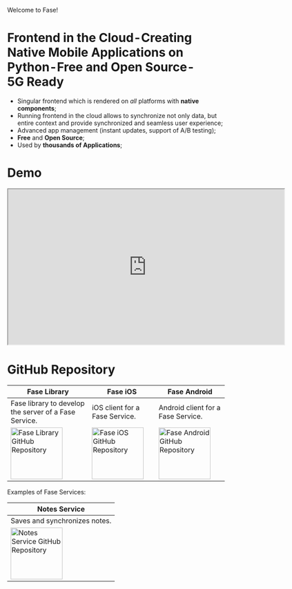 Welcome to Fase!

# Frontend in the Cloud - Creating Native Mobile Applications on Python - Free and Open Source - 5G Ready

  * Singular frontend which is rendered on _all_ platforms with **native components**;
  * Running frontend in the cloud allows to synchronize not only data, but entire context and provide synchronized and seamless user experience;
  * Advanced app management (instant updates, support of A/B testing);
  * **Free** and **Open Source**;
  * Used by **thousands of Applications**;

# Demo

<iframe src="https://www.youtube.com/embed/hb64nMG7QWY" width="640" height="360" allowfullscreen="allowfullscreen"></iframe>

# GitHub Repository

|Fase Library|Fase iOS|Fase Android|
|------------|--------|------------|
|Fase library to develop the server of a Fase Service.|iOS client for a Fase Service.|Android client for a Fase Service.|
|<a href='https://github.com/igushev/fase_lib'><img alt='Fase Library GitHub Repository' src='../images/examples/GitHub-Mark-120px-plus.png' width='120' height='120'></a>|<a href='https://github.com/igushev/fase_ios'><img alt='Fase iOS GitHub Repository' src='../images/examples/GitHub-Mark-120px-plus.png' width='120' height='120'></a>|<a href='https://github.com/igushev/fase_android'><img alt='Fase Android GitHub Repository' src='../images/examples/GitHub-Mark-120px-plus.png' width='120' height='120'></a>|

Examples of Fase Services:

|Notes Service|
|-------------|
|Saves and synchronizes notes.|
|<a href='https://github.com/igushev/notes_fase'><img alt='Notes Service GitHub Repository' src='../images/examples/GitHub-Mark-120px-plus.png' width='120' height='120'></a>|
